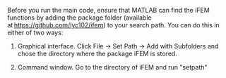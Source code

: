 Before you run the main code, ensure that MATLAB can find the iFEM functions by adding the package folder (available at https://github.com/lyc102/ifem) to your search path. You can do this in either of two ways:

  1. Graphical interface. Click File -> Set Path -> Add with Subfolders and chose the directory where the package iFEM is stored.

  2. Command window. Go to the directory of iFEM and run "setpath"
